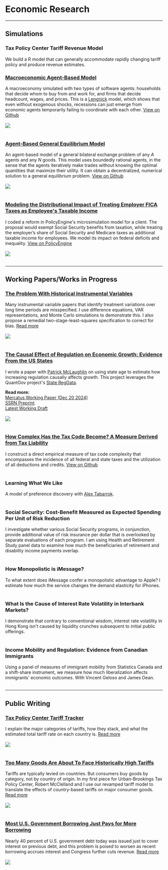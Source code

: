 # Economic Research

---

## Simulations

### Tax Policy Center Tariff Revenue Model
We build a R model that can generally accommodate rapidly changing tariff policy and produce revenue estimates.

### [Macroeconomic Agent-Based Model](https://github.com/johnthwong/mabm)
A macroeconomy simulated with two types of software agents: households that decide whom to buy from and work for, and firms that decide headcount, wages, and prices. This is a [Lengnick](https://doi.org/10.1016/j.jebo.2012.12.021) model, which shows that even without exogenous shocks, recessions can just emerge from economic agents temporarily failing to coordinate with each other. [View on Github](https://github.com/johnthwong/mabm)
<br>
<br>
<img src="images/mabm_employment.png"/>
<br>
<br>

### [Agent-Based General Equilibrium Model](https://github.com/johnthwong/bi-exchange)
An agent-based model of a general bilateral exchange problem of any *A* agents and any *N* goods. This model uses boundedly rational agents, in the sense that the agents iteratively make trades without knowing the optimal quantities that maximize their utility. It can obtain a decentralized, numerical solution to a general equilibrium problem. [View on Github](https://github.com/johnthwong/bi-exchange)
<br>
<br>
<img src="images/edgeworth_plus.png"/>
<br>
<br>

### [Modeling the Distributional Impact of Treating Employer FICA Taxes as Employee's Taxable Income](https://policyengine.org/us/policy?focus=policyOutput.winnersAndLosers.incomeDecile&reform=79249&region=us&timePeriod=2025&baseline=2&dataset=enhanced_cps)
I coded a reform in PolicyEngine's microsimulation model for a client. The proposal would exempt Social Security benefits from taxation, while treating the employer’s share of Social Security and Medicare taxes as additional taxable income for employees. We model its impact on federal deficits and inequality. [View on PolicyEngine](https://policyengine.org/us/policy?focus=policyOutput.winnersAndLosers.incomeDecile&reform=79249&region=us&timePeriod=2025&baseline=2&dataset=enhanced_cps)
<br>
<br>
<img src="images/tax_payroll_distributional_impact_no_heading.png"/>
<br>
<br>

---

## Working Papers/Works in Progress

### [The Problem With Historical Instrumental Variables](https://github.com/johnthwong/mendelian/blob/main/note.pdf)
Many instrumental variable papers that identify treatment variations over long time periods are misspecified. I use difference equations, VAR representations, and Monte Carlo simulations to demonstrate this. I also propose a remedial two-stage-least-squares specification to correct for bias. [Read more](https://github.com/johnthwong/mendelian/blob/main/note.pdf)
<br>
<br>
<img src="images/mendelian_mc.png"/>
<br>
<br>

### [The Causal Effect of Regulation on Economic Growth: Evidence From the US States](https://github.com/johnthwong/reg-growth/blob/3a239c586cdf3bfa44faa8478f17fcceec967a04/write-up.pdf)
I wrote a paper with [Patrick McLaughlin](https://patrickamclaughlin.com) on using state age to estimate how increasing regulation causally affects growth. This project leverages the QuantGov project's [State RegData](https://www.quantgov.org).

**Read more:**
<br>
[Mercatus Working Paper (Dec 20 2024)](https://www.mercatus.org/research/working-papers/causal-effect-regulations-economic-growth-evidence-us-states)
<br>
[SSRN Preprint](https://dx.doi.org/10.2139/ssrn.5191651)
<br>
[Latest Working Draft](https://github.com/johnthwong/reg-growth/blob/3a239c586cdf3bfa44faa8478f17fcceec967a04/write-up.pdf)
<br>
<br>
<img src="images/Rplot_olson_reg_age.png"/>
<br>
<br>

### [How Complex Has the Tax Code Become? A Measure Derived from Tax Liability](https://github.com/PolicyEngine/policy-complexity)
I construct a direct empirical measure of tax code complexity that encompasses the incidence of all federal and state taxes and the utilization of all deductions and credits. [View on Github](https://github.com/PolicyEngine/policy-complexity)
<br>
<br>

### Learning What We Like
A model of preference discovery with [Alex Tabarrok](https://alextabarrok.com).
<br>
<br>

### Social Security: Cost-Benefit Measured as Expected Spending Per Unit of Risk Reduction
I investigate whether various Social Security programs, in conjunction, provide additional value of risk insurance per dollar that is overlooked by separate evaluations of each program. I am using Health and Retirement Study panel data to examine how much the beneficiaries of retirement and disability income payments overlap.
<br>
<br>

### How Monopolistic is iMessage?
To what extent does iMessage confer a monopolistic advantage to Apple? I estimate how much the service changes the demand elasticity for iPhones.
<br>
<br>

### What Is the Cause of Interest Rate Volatility in Interbank Markets?
I demonstrate that contrary to conventional wisdom, interest rate volatility in Hong Kong isn't caused by liquidity crunches subsequent to initial public offerings.
<br>
<br>

### Income Mobility and Regulation: Evidence from Canadian Immigrants
Using a panel of measures of immigrant mobility from Statistics Canada and a shift-share instrument, we measure how much liberalization affects immigrants' economic outcomes. With Vincent Geloso and James Dean.
<br>
<br>

---

## Public Writing

### [Tax Policy Center Tariff Tracker](https://taxpolicycenter.org/features/tracking-trump-tariffs)
I explain the major categories of tariffs, how they stack, and what the estimated total tariff rate on each country is. [Read more](https://taxpolicycenter.org/features/tracking-trump-tariffs)
<br>
<br>
<img src="images/-sup-style-color-f0573e-sub-figure-1-sub-sup-br-estimated-total-tariff-rate-by-country-after-pause-expiration.png"/>
<br>
<br>

### [Too Many Goods Are About To Face Historically High Tariffs](https://taxpolicycenter.org/taxvox/too-many-goods-are-about-face-historically-high-tariffs)
Tariffs are typically levied on countries. But consumers buy goods by category, not by country of origin. In my first piece for Urban-Brookings Tax Policy Center, Robert McClelland and I use our revamped tariff model to translate the effects of country-based tariffs on major consumer goods. [Read more](https://taxpolicycenter.org/taxvox/too-many-goods-are-about-face-historically-high-tariffs)
<br>
<br>
<img src="images/figure 1 tariffs consumer goods.png"/>
<br>
<br>

### [Most U.S. Government Borrowing Just Pays for More Borrowing](https://www.progressivepolicy.org/most-u-s-government-borrowing-just-pays-for-more-borrowing/)
Nearly 40 percent of U.S. government debt today was issued just to cover interest on previous debt, and this problem is poised to worsen as recent borrowing accrues interest and Congress further cuts revenue. [Read more](https://www.progressivepolicy.org/most-u-s-government-borrowing-just-pays-for-more-borrowing/)
<br>
<br>
<img src="images/debt_interest_share.png"/>
<br>
<br>
